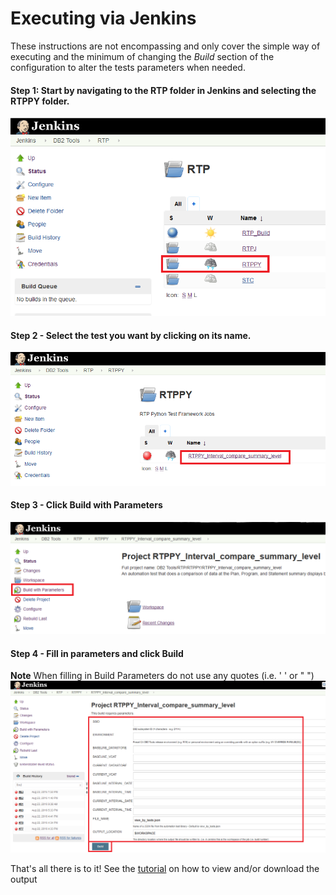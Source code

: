 # Executing via Jenkins
These instructions are not encompassing and only cover the simple way of executing and the minimum of changing the *Build* section
of the configuration to alter the tests parameters when needed.

#### Step 1: Start by navigating to the RTP folder in Jenkins and selecting the RTPPY folder.
![Step 1](/images/python_output_jenkins/nav_to_rtppy.png)

#### Step 2 - Select the test you want by clicking on its name.

![Step 2](/images/python_output_jenkins/select_build_job.png)

#### Step 3 - Click **Build with Parameters**
![Step 3](/images/python_output_jenkins/build_with_parameters.png)

#### Step 4 - Fill in parameters and click **Build**
**Note** When filling in Build Parameters do not use any quotes (i.e. ' ' or " ")
![Step ](/images/python_output_jenkins/click_build.png)

That's all there is to it! See the [tutorial](jenkins-output.md) on how to view and/or download the output